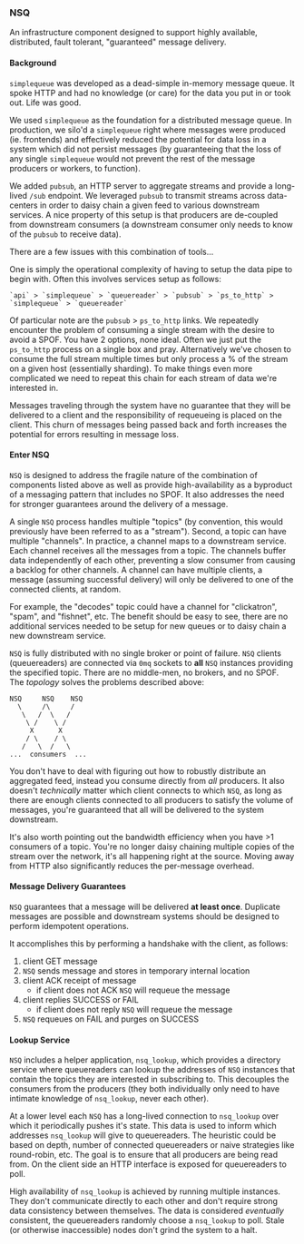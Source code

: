 ### NSQ

An infrastructure component designed to support highly available, distributed, fault tolerant, "guaranteed" message
delivery.

#### Background

`simplequeue` was developed as a dead-simple in-memory message queue. It spoke HTTP and had no knowledge (or care) for
the data you put in or took out. Life was good.

We used `simplequeue` as the foundation for a distributed message queue. In production, we silo'd a `simplequeue` right
where messages were produced (ie. frontends) and effectively reduced the potential for data loss in a system which did
not persist messages (by guaranteeing that the loss of any single `simplequeue` would not prevent the rest of the
message producers or workers, to function).

We added `pubsub`, an HTTP server to aggregate streams and provide a long-lived `/sub` endpoint. We leveraged `pubsub`
to transmit streams across data-centers in order to daisy chain a given feed to various downstream services. A nice
property of this setup is that producers are de-coupled from downstream consumers (a downstream consumer only needs to
know of the `pubsub` to receive data).

There are a few issues with this combination of tools...

One is simply the operational complexity of having to setup the data pipe to begin with. Often this involves services
setup as follows:

    `api` > `simplequeue` > `queuereader` > `pubsub` > `ps_to_http` > `simplequeue` > `queuereader`

Of particular note are the `pubsub` > `ps_to_http` links. We repeatedly encounter the problem of consuming a single
stream with the desire to avoid a SPOF. You have 2 options, none ideal. Often we just put the `ps_to_http` process on a
single box and pray. Alternatively we've chosen to consume the full stream multiple times but only process a % of the
stream on a given host (essentially sharding). To make things even more complicated we need to repeat this chain for
each stream of data we're interested in.

Messages traveling through the system have no guarantee that they will be delivered to a client and the responsibility
of requeueing is placed on the client. This churn of messages being passed back and forth increases the potential for
errors resulting in message loss.

#### Enter NSQ

`NSQ` is designed to address the fragile nature of the combination of components listed above as well as provide
high-availability as a byproduct of a messaging pattern that includes no SPOF. It also addresses the need for stronger
guarantees around the delivery of a message.

A single `NSQ` process handles multiple "topics" (by convention, this would previously have been referred to as a
"stream"). Second, a topic can have multiple "channels". In practice, a channel maps to a downstream service. Each
channel receives all the messages from a topic. The channels buffer data independently of each other, preventing a slow
consumer from causing a backlog for other channels. A channel can have multiple clients, a message (assuming successful
delivery) will only be delivered to one of the connected clients, at random.

For example, the "decodes" topic could have a channel for "clickatron", "spam", and "fishnet", etc. The benefit should
be easy to see, there are no additional services needed to be setup for new queues or to daisy chain a new downstream
service.

`NSQ` is fully distributed with no single broker or point of failure. `NSQ` clients (queuereaders) are connected via
`0mq` sockets to **all** `NSQ` instances providing the specified topic. There are no middle-men, no brokers, and no
SPOF. The *topology* solves the problems described above:

    NSQ     NSQ    NSQ
      \     /\     /
       \   /  \   /
        \ /    \ /
         X      X
        / \    / \
       /   \  /   \
    ...  consumers  ...

You don't have to deal with figuring out how to robustly distribute an aggregated feed, instead you consume directly
from *all* producers. It also doesn't *technically* matter which client connects to which `NSQ`, as long as there are
enough clients connected to all producers to satisfy the volume of messages, you're guaranteed that all will be
delivered to the system downstream.

It's also worth pointing out the bandwidth efficiency when you have >1 consumers of a topic. You're no longer daisy
chaining multiple copies of the stream over the network, it's all happening right at the source. Moving away from HTTP
also significantly reduces the per-message overhead.

#### Message Delivery Guarantees

`NSQ` guarantees that a message will be delivered **at least once**.  Duplicate messages are possible and downstream systems should be designed to perform idempotent operations.

It accomplishes this by performing a handshake with the client, as follows:

  1. client GET message
  2. `NSQ` sends message and stores in temporary internal location
  3. client ACK receipt of message
     * if client does not ACK `NSQ` will requeue the message
  4. client replies SUCCESS or FAIL
     * if client does not reply `NSQ` will requeue the message
  5. `NSQ` requeues on FAIL and purges on SUCCESS

#### Lookup Service

`NSQ` includes a helper application, `nsq_lookup`, which provides a directory service where queuereaders can lookup the
addresses of `NSQ` instances that contain the topics they are interested in subscribing to. This decouples the consumers
from the producers (they both individually only need to have intimate knowledge of `nsq_lookup`, never each other).

At a lower level each `NSQ` has a long-lived connection to `nsq_lookup` over which it periodically pushes it's state.
This data is used to inform which addresses `nsq_lookup` will give to queuereaders. The heuristic could be based on
depth, number of connected queuereaders or naive strategies like round-robin, etc. The goal is to ensure that all
producers are being read from.  On the client side an HTTP interface is exposed for queuereaders to poll.

High availability of `nsq_lookup` is achieved by running multiple instances. They don't communicate directly to each
other and don't require strong data consistency between themselves. The data is considered *eventually* consistent, the
queuereaders randomly choose a `nsq_lookup` to poll. Stale (or otherwise inaccessible) nodes don't grind the system to a
halt.
